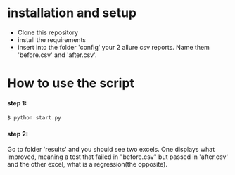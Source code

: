 # installation and setup
- Clone this repository
- install the requirements
- insert into the folder 'config' your 2 allure csv reports. Name them 'before.csv' and 'after.csv'. 

# How to use the script

#### step 1:
```sh
$ python start.py
```
#### step 2:
Go to folder 'results' and you should see two excels. One displays what improved, meaning a test that failed in "before.csv" but passed in 'after.csv' and the other excel, what is a regression(the opposite). 